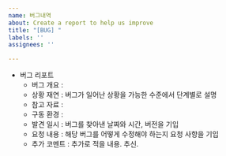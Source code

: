 ```yaml
---
name: 버그내역
about: Create a report to help us improve
title: "[BUG] "
labels: ''
assignees: ''

---
```


- 버그 리포트
    - 버그 개요 :
    - 상황 재연 : 버그가 일어난 상황을 가능한 수준에서 단계별로 설명
    - 참고 자료 :
    - 구동 환경 :
    - 발견 일시 : 버그를 찾아낸 날짜와 시간, 버전을 기입
    - 요청 내용 : 해당 버그를 어떻게 수정해야 하는지 요청 사항을 기입
    - 추가 코멘트 : 추가로 적을 내용. 추신.
